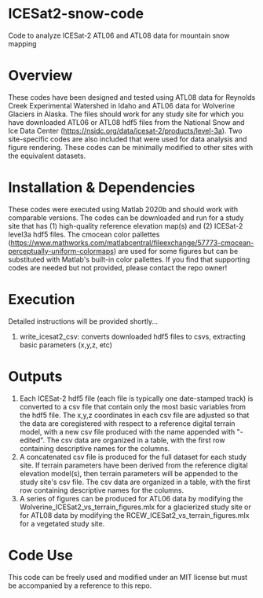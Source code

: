 # ICESat2-snow-code
Code to analyze ICESat-2 ATL06 and ATL08 data for mountain snow mapping

# Overview
These codes have been designed and tested using ATL08 data for Reynolds Creek Experimental Watershed in Idaho and ATL06 data for Wolverine Glaciers in Alaska. The files should work for any study site for which you have downloaded ATL06 or ATL08 hdf5 files from the National Snow and Ice Data Center (https://nsidc.org/data/icesat-2/products/level-3a). Two site-specific codes are also included that were used for data analysis and figure rendering. These codes can be minimally modified to other sites with the equivalent datasets.

# Installation & Dependencies
These codes were executed using Matlab 2020b and should work with comparable versions. The codes can be downloaded and run for a study site that has (1) high-quality reference elevation map(s) and (2) ICESat-2 level3a hdf5 files. The cmocean color pallettes (https://www.mathworks.com/matlabcentral/fileexchange/57773-cmocean-perceptually-uniform-colormaps) are used for some figures but can be substituted with Matlab's built-in color pallettes. If you find that supporting codes are needed but not provided, please contact the repo owner!

# Execution
Detailed instructions will be provided shortly...
1) write_icesat2_csv: converts downloaded hdf5 files to csvs, extracting basic parameters (x,y,z, etc)

# Outputs
1) Each ICESat-2 hdf5 file (each file is typically one date-stamped track) is converted to a csv file that contain only the most basic variables from the hdf5 file. The x,y,z coordinates in each csv file are adjusted so that the data are coregistered with respect to a reference digital terrain model, with a new csv file produced with the name appended with "-edited". The csv data are organized in a table, with the first row containing descriptive names for the columns.
2) A concatenated csv file is produced for the full dataset for each study site. If terrain parameters have been derived from the reference digital elevation model(s), then terrain parameters will be appended to the study site's csv file. The csv data are organized in a table, with the first row containing descriptive names for the columns.
3) A series of figures can be produced for ATL06 data by modifying the Wolverine_ICESat2_vs_terrain_figures.mlx for a glacierized study site or for ATL08 data by modifying the RCEW_ICESat2_vs_terrain_figures.mlx for a vegetated study site.

# Code Use
This code can be freely used and modified under an MIT license but must be accompanied by a reference to this repo.
